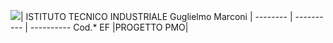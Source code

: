 ![](https://github.com/marconivr/docs/blob/master/docs/PMO/logo.png)| ISTITUTO TECNICO INDUSTRIALE Guglielmo Marconi
 |
-------- | ---------- | ----------
Cod.* EF |PROGETTO PMO| 
